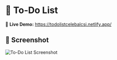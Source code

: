 <!DOCTYPE html>
<html lang="en">
<head>
  <meta charset="UTF-8" />
  <meta name="viewport" content="width=device-width, initial-scale=1.0" />
  <title>To-Do List - GitHub README</title>
</head>
<body>

  <h1>📝 To-Do List</h1>

  <p>
    🚀 <strong>Live Demo:</strong>
    <a href="https://todolistcelebalcsi.netlify.app/" target="_blank">
      https://todolistcelebalcsi.netlify.app/
    </a>
  </p>

  <h2>📸 Screenshot</h2>
  <img src="screenshot.png" alt="To-Do List Screenshot" />

</body>
</html>
